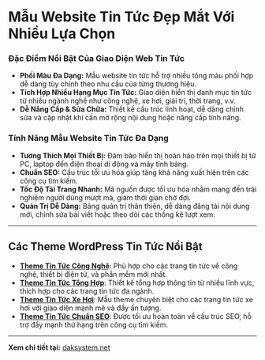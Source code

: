 # **Mẫu Website Tin Tức Đẹp Mắt Với Nhiều Lựa Chọn**  

### **Đặc Điểm Nổi Bật Của Giao Diện Web Tin Tức**  
- **Phối Màu Đa Dạng:** Mẫu website tin tức hỗ trợ nhiều tông màu phối hợp dễ dàng tùy chỉnh theo nhu cầu của từng thương hiệu.  
- **Tích Hợp Nhiều Hạng Mục Tin Tức:** Giao diện hiển thị danh mục tin tức từ nhiều ngành nghề như công nghệ, xe hơi, giải trí, thời trang, v.v.  
- **Dễ Nâng Cấp & Sửa Chữa:** Thiết kế cấu trúc linh hoạt, dễ dàng chỉnh sửa và cập nhật khi cần mở rộng nội dung hoặc nâng cấp tính năng.  

### **Tính Năng Mẫu Website Tin Tức Đa Dạng**  
- **Tương Thích Mọi Thiết Bị:** Đảm bảo hiển thị hoàn hảo trên mọi thiết bị từ PC, laptop đến điện thoại di động và máy tính bảng.  
- **Chuẩn SEO:** Cấu trúc tối ưu hóa giúp tăng khả năng xuất hiện trên các công cụ tìm kiếm.  
- **Tốc Độ Tải Trang Nhanh:** Mã nguồn được tối ưu hóa nhằm mang đến trải nghiệm người dùng mượt mà, giảm thời gian chờ đợi.  
- **Quản Trị Dễ Dàng:** Bảng quản trị thân thiện, dễ dàng đăng tải nội dung mới, chỉnh sửa bài viết hoặc theo dõi các thống kê lượt xem.  

---

## **Các Theme WordPress Tin Tức Nổi Bật**  

- **[Theme Tin Tức Công Nghệ](https://daksystem.net/san-pham/theme-wordpress-tin-tuc-cong-nghe)**: Phù hợp cho các trang tin tức về công nghệ, thiết bị điện tử, và phần mềm mới nhất.  
- **[Theme Tin Tức Tổng Hợp](https://daksystem.net/san-pham/theme-wordpress-tin-tuc-tong-hop)**: Thiết kế tổng hợp thông tin từ nhiều lĩnh vực, thích hợp cho các trang tin tức đa ngành.  
- **[Theme Tin Tức Xe Hơi](https://daksystem.net/san-pham/theme-wordpress-tin-tuc-xe-hoi)**: Mẫu theme chuyên biệt cho các trang tin tức xe hơi với giao diện mạnh mẽ và đầy ấn tượng.  
- **[Theme Tin Tức Chuẩn SEO](https://daksystem.net/san-pham/theme-wordpress-tin-tuc-chat-luong-chuan-seo)**: Được tối ưu hoàn toàn về cấu trúc SEO, hỗ trợ đẩy mạnh thứ hạng trên công cụ tìm kiếm.  

---

**Xem chi tiết tại:** [daksystem.net](https://daksystem.net/danh-muc/mau-web-viet-nam/mau-website-tin-tuc)
